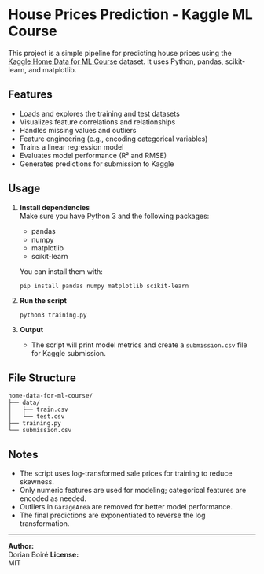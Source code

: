 # House Prices Prediction - Kaggle ML Course

This project is a simple pipeline for predicting house prices using the [Kaggle Home Data for ML Course](https://www.kaggle.com/competitions/home-data-for-ml-course) dataset. It uses Python, pandas, scikit-learn, and matplotlib.

## Features

- Loads and explores the training and test datasets
- Visualizes feature correlations and relationships
- Handles missing values and outliers
- Feature engineering (e.g., encoding categorical variables)
- Trains a linear regression model
- Evaluates model performance (R² and RMSE)
- Generates predictions for submission to Kaggle

## Usage

1. **Install dependencies**  
   Make sure you have Python 3 and the following packages:
   - pandas
   - numpy
   - matplotlib
   - scikit-learn

   You can install them with:
   ```
   pip install pandas numpy matplotlib scikit-learn
   ```

4. **Run the script**
   ```
   python3 training.py
   ```

5. **Output**
   - The script will print model metrics and create a `submission.csv` file for Kaggle submission.

## File Structure

```
home-data-for-ml-course/
├── data/
│   ├── train.csv
│   └── test.csv
├── training.py
└── submission.csv
```

## Notes

- The script uses log-transformed sale prices for training to reduce skewness.
- Only numeric features are used for modeling; categorical features are encoded as needed.
- Outliers in `GarageArea` are removed for better model performance.
- The final predictions are exponentiated to reverse the log transformation.

---

**Author:**  
Dorian Boiré
**License:**  
MIT
